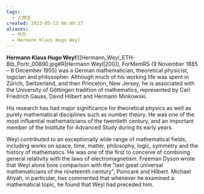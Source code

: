 ```yaml
---
tags:
  - 人物志
created: 2023-05-13 00:49:37
aliases:
  - 外尔
  - Hermann Klaus Hugo Weyl
---
```

**Hermann Klaus Hugo Weyl**![[Hermann_Weyl_ETH-Bib_Portr_00890.jpg#R|Hermann Weyl|200]], ForMemRS (9 November 1885 – 8 December 1955) was a German mathematician, theoretical physicist, logician and philosopher. Although much of his working life was spent in Zürich, Switzerland, and then Princeton, New Jersey, he is associated with the University of Göttingen tradition of mathematics, represented by Carl Friedrich Gauss, David Hilbert and Hermann Minkowski.

His research has had major significance for theoretical physics as well as purely mathematical disciplines such as number theory. He was one of the most influential mathematicians of the twentieth century, and an important member of the Institute for Advanced Study during its early years.

Weyl contributed to an exceptionally wide range of mathematical fields, including works on space, time, matter, philosophy, logic, symmetry and the history of mathematics. He was one of the first to conceive of combining general relativity with the laws of electromagnetism. Freeman Dyson wrote that Weyl alone bore comparison with the "last great universal mathematicians of the nineteenth century", Poincaré and Hilbert. Michael Atiyah, in particular, has commented that whenever he examined a mathematical topic, he found that Weyl had preceded him.